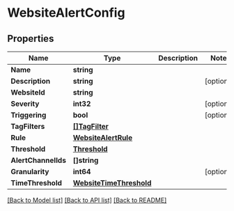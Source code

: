 # WebsiteAlertConfig

## Properties

Name | Type | Description | Notes
------------ | ------------- | ------------- | -------------
**Name** | **string** |  | 
**Description** | **string** |  | [optional] 
**WebsiteId** | **string** |  | 
**Severity** | **int32** |  | [optional] 
**Triggering** | **bool** |  | [optional] 
**TagFilters** | [**[]TagFilter**](TagFilter.md) |  | 
**Rule** | [**WebsiteAlertRule**](WebsiteAlertRule.md) |  | 
**Threshold** | [**Threshold**](Threshold.md) |  | 
**AlertChannelIds** | **[]string** |  | 
**Granularity** | **int64** |  | [optional] 
**TimeThreshold** | [**WebsiteTimeThreshold**](WebsiteTimeThreshold.md) |  | 

[[Back to Model list]](../README.md#documentation-for-models) [[Back to API list]](../README.md#documentation-for-api-endpoints) [[Back to README]](../README.md)



